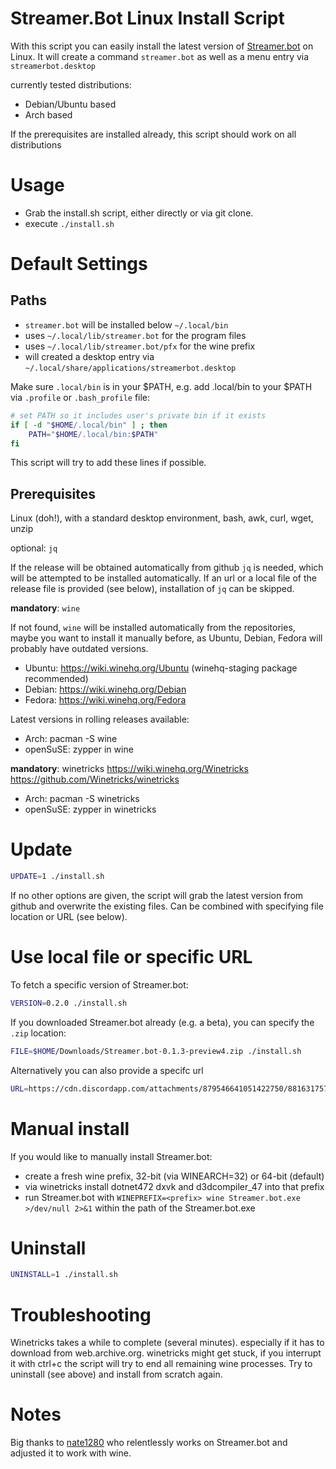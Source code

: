 # Streamer.Bot Linux Install Script

With this script you can easily install the latest version of [Streamer.bot](https://github.com/Streamerbot/Streamer.bot) on Linux.
It will create a command `streamer.bot` as well as a menu entry via `streamerbot.desktop`

currently tested distributions:
* Debian/Ubuntu based
* Arch based

If the prerequisites are installed already, this script should work on all distributions

# Usage

* Grab the install.sh script, either directly or via git clone.
* execute `./install.sh`

# Default Settings

## Paths
* `streamer.bot` will be installed below `~/.local/bin`
* uses `~/.local/lib/streamer.bot` for the program files
* uses `~/.local/lib/streamer.bot/pfx` for the wine prefix
* will created a desktop entry via `~/.local/share/applications/streamerbot.desktop`

Make sure `.local/bin` is in your $PATH, e.g. add .local/bin to your $PATH via `.profile` or `.bash_profile` file:
```bash
# set PATH so it includes user's private bin if it exists
if [ -d "$HOME/.local/bin" ] ; then
    PATH="$HOME/.local/bin:$PATH"
fi
```
This script will try to add these lines if possible.

## Prerequisites

Linux (doh!), with a standard desktop environment, bash, awk, curl, wget, unzip

optional: `jq`

If the release will be obtained automatically from github `jq` is needed, which will be attempted to be installed automatically.
If an url or a local file of the release file is provided (see below), installation of `jq` can be skipped.

**mandatory**: `wine`

If not found, `wine` will be installed automatically from the repositories, maybe you want to install it manually before, as Ubuntu, Debian, Fedora will probably have outdated versions.

* Ubuntu: https://wiki.winehq.org/Ubuntu (winehq-staging package recommended)
* Debian: https://wiki.winehq.org/Debian
* Fedora: https://wiki.winehq.org/Fedora

Latest versions in rolling releases available:
* Arch: pacman -S wine
* openSuSE: zypper in wine

**mandatory**: winetricks
https://wiki.winehq.org/Winetricks
https://github.com/Winetricks/winetricks

* Arch: pacman -S winetricks
* openSuSE: zypper in winetricks

# Update

```bash
UPDATE=1 ./install.sh
```

If no other options are given, the script will grab the latest version from github and overwrite the existing files. Can be combined with specifying file location or URL (see below).

# Use local file or specific URL
To fetch a specific version of Streamer.bot:
```bash
VERSION=0.2.0 ./install.sh
```

If you downloaded Streamer.bot already (e.g. a beta), you can specify the `.zip` location:
```bash
FILE=$HOME/Downloads/Streamer.bot-0.1.3-preview4.zip ./install.sh
```

Alternatively you can also provide a specifc url
```bash
URL=https://cdn.discordapp.com/attachments/879546641051422750/881631757550632970/Streamer.bot-0.1.3-preview4.zip ./install.sh
```

# Manual install

If you would like to manually install Streamer.bot:
* create a fresh wine prefix, 32-bit (via WINEARCH=32) or 64-bit (default)
* via winetricks install dotnet472 dxvk and d3dcompiler_47 into that prefix
* run Streamer.bot with `WINEPREFIX=<prefix> wine Streamer.bot.exe >/dev/null 2>&1` within the path of the Streamer.bot.exe

# Uninstall

```bash
UNINSTALL=1 ./install.sh
```

# Troubleshooting

Winetricks takes a while to complete (several minutes). especially if it has to download from web.archive.org.
winetricks might get stuck, if you interrupt it with ctrl+c the script will try to end all remaining wine processes.
Try to uninstall (see above) and install from scratch again.

# Notes

Big thanks to [nate1280](https://github.com/nate1280/) who relentlessly works on Streamer.bot and adjusted it to work with wine.
